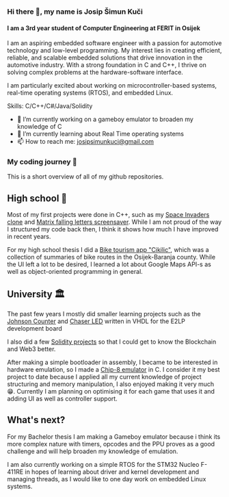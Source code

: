 ### Hi there 👋, my name is Josip Šimun Kuči
#### I am a 3rd year student of Computer Engineering at FERIT in Osijek
I am an aspiring embedded software engineer with a passion for automotive technology and low-level programming. My interest lies in creating efficient, reliable, and scalable embedded solutions that drive innovation in the automotive industry. With a strong foundation in C and C++, I thrive on solving complex problems at the hardware-software interface.

I am particularly excited about working on microcontroller-based systems, real-time operating systems (RTOS), and embedded Linux.

Skills: C/C++/C#/Java/Solidity

- 🔭 I’m currently working on a gameboy emulator to broaden my knowledge of C 
- 🌱 I’m currently learning about Real Time operating systems
- 📫 How to reach me: josipsimunkuci@gmail.com

### My coding journey 🚀
This is a short overview of all of my github repositories.
## High school 🏫
Most of my first projects were done in C++, such as my [Space Invaders clone](https://github.com/JosipKuci/Space_Invaders) and [Matrix falling letters screensaver](https://github.com/JosipKuci/Matrix-falling-letters). While I am not proud of the way I structured my code back then, I think it shows how much I have improved in recent years.

For my high school thesis I did a [Bike tourism app "Cikilic"](https://github.com/JosipKuci/Bike-Tourism-App-Cikilic), which was a collection of summaries of bike routes in the Osijek-Baranja county. While the UI left a lot to be desired, I learned a lot about Google Maps API-s as well as object-oriented programming in general.

## University 🏛️
The past few years I mostly did smaller learning projects such as the [Johnson Counter](https://github.com/JosipKuci/Johnson-Counter) and [Chaser LED](https://github.com/JosipKuci/Chaser-LED) written in VHDL for the E2LP development board

I also did a few [Solidity projects](https://github.com/JosipKuci/A-collection-of-small-Solidity-projects) so that I could get to know the Blockchain and Web3 better.

After making a simple bootloader in assembly, I became to be interested in hardware emulation, so I made a [Chip-8 emulator](https://github.com/JosipKuci/Chip8-emulator) in C. 
I consider it my best project to date because I applied all my current knowledge of project structuring and memory manipulation, I also enjoyed making it very much 😁.
Currently I am planning on optimising it for each game that uses it and adding UI as well as controller support.

## What's next?
For my Bachelor thesis I am making a Gameboy emulator because i think its more complex nature with timers, opcodes and the PPU proves as a good challenge and will help broaden my knowledge of emulation.

I am also currently working on a simple RTOS for the STM32 Nucleo F-411RE in hopes of learning about driver and kernel development and managing threads, as I would like to one day work on embedded Linux systems.







